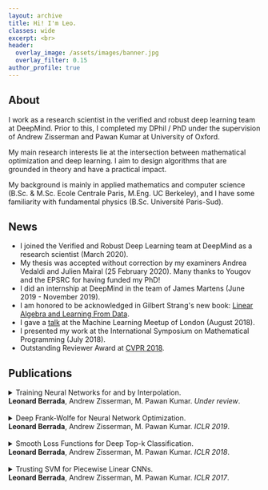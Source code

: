 ```yaml
---
layout: archive
title: Hi! I'm Leo.
classes: wide
excerpt: <br>
header:
  overlay_image: /assets/images/banner.jpg
  overlay_filter: 0.15
author_profile: true
---
```


## About

I work as a research scientist in the verified and robust deep learning team at DeepMind. Prior to this, I completed my DPhil / PhD under the supervision of Andrew Zisserman and Pawan Kumar at University of Oxford.

My main research interests lie at the intersection between mathematical optimization and deep learning. I aim to
design algorithms that are grounded in theory and have a practical impact.

My background is mainly in applied mathematics and computer science (B.Sc. & M.Sc. Ecole Centrale Paris, M.Eng. UC
Berkeley), and I have some familiarity with fundamental physics (B.Sc. Université Paris-Sud).

## News

* I joined the Verified and Robust Deep Learning team at DeepMind as a research scientist (March 2020).
* My thesis was accepted without correction by my examiners Andrea Vedaldi and Julien Mairal (25 February 2020). Many thanks to Yougov and the EPSRC for having funded my PhD!
* I did an internship at DeepMind in the team of James Martens (June 2019 - November 2019).
* I am honored to be acknowledged in Gilbert Strang's new book: [Linear Algebra and Learning From Data](https://math.mit.edu/~gs/learningfromdata/).
* I gave a [talk](https://www.youtube.com/watch?v=Pp18exSLoKQ&t=1s) at the Machine Learning Meetup of London (August 2018).
* I presented my work at the International Symposium on Mathematical Programming (July 2018).
* Outstanding Reviewer Award at [CVPR 2018](http://cvpr2018.thecvf.com/program/reviewer_acknowledgements).


## Publications

<details>
  <summary>Training Neural Networks for and by Interpolation.<br/>
<b>Leonard Berrada</b>, Andrew Zisserman, M. Pawan Kumar.
<i>Under review</i>.</summary>

[Arxiv link](https://arxiv.org/abs/1906.05661)
[Github](https://github.com/oval-group/ali-g)

{% highlight bibtex %}
@InProceedings{berrada2019training,
  title={Training Neural Networks for and by Interpolation},
  author={Berrada, Leonard and Zisserman, Andrew and Kumar, M Pawan},
  journal={arXiv preprint arXiv:1906.05661},
  year={2019}
}
{% endhighlight %}

</details>

<br />
<details>
  <summary>Deep Frank-Wolfe for Neural Network Optimization.<br/>
<b>Leonard Berrada</b>, Andrew Zisserman, M. Pawan Kumar.
<i>ICLR 2019</i>.</summary>

[Arxiv link](https://arxiv.org/abs/1811.07591)
[Github](https://github.com/oval-group/dfw)

{% highlight bibtex %}
@InProceedings{berrada2019deep,
  author       = {Berrada, Leonard and Zisserman, Andrew and Kumar, M Pawan},
  title        = {Deep Frank-Wolfe For Neural Network Optimization},
  journal      = {International Conference on Learning Representations},
  year         = {2019},
}
{% endhighlight %}

</details>

<br />
<details>
    <summary>Smooth Loss Functions for Deep Top-k Classification.<br/>
    <b>Leonard Berrada</b>, Andrew Zisserman, M. Pawan Kumar.
    <i>ICLR 2018</i>.</summary>

[Arxiv link](https://arxiv.org/abs/1802.07595)
[Github](https://github.com/oval-group/smooth-topk)

{% highlight bibtex %}
@InProceedings{berrada2018smooth,
  author       = {Berrada, Leonard and Zisserman, Andrew and Kumar, M Pawan},
  title        = {Smooth Loss Functions for Deep Top-k Classification},
  journal      = {International Conference on Learning Representations},
  year         = {2018},
}
{% endhighlight %}


</details>

<br />
<details>
  <summary>Trusting SVM for Piecewise Linear CNNs.<br/>
<b>Leonard Berrada</b>, Andrew Zisserman, M. Pawan Kumar.
<i>ICLR 2017</i>.</summary>

[Arxiv link](https://arxiv.org/abs/1611.02185)
[Code](https://github.com/oval-group/pl-cnn)

{% highlight bibtex %}
@InProceedings{berrada2016trusting,
  author       = {Berrada, Leonard and Zisserman, Andrew and Kumar, M Pawan},
  title        = {Trusting SVM for Piecewise Linear CNNs},
  journal      = {International Conference on Learning Representations},
  year         = {2017},
}
{% endhighlight %}

</details>